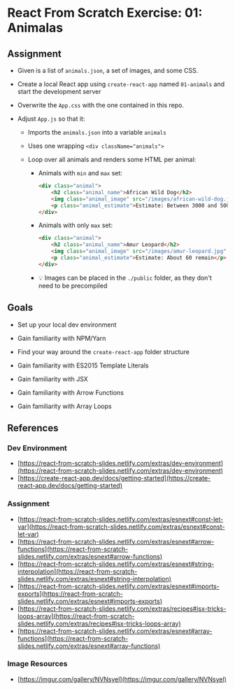 # React From Scratch Exercise: 01: Animalas

## Assignment

- Given is a list of `animals.json`, a set of images, and some CSS.

- Create a local React app using `create-react-app` named `01-animals` and start the development server

- Overwrite the `App.css` with the one contained in this repo.

- Adjust `App.js` so that it:

    - Imports the `animals.json` into a variable `animals`

    - Uses one wrapping `<div className="animals">`

    - Loop over all animals and renders some HTML per animal:

        - Animals with `min` and `max` set:

            ```html
            <div class="animal">
                <h2 class="animal_name">African Wild Dog</h2>
                <img class="animal_image" src="/images/african-wild-dog.jpg" alt="African Wild Dog" title="African Wild Dog">
                <p class="animal_estimate">Estimate: Between 3000 and 5000</p>
            </div>
            ```

        - Animals with only `max` set:

            ```html
            <div class="animal">
                <h2 class="animal_name">Amur Leopard</h2>
                <img class="animal_image" src="/images/amur-leopard.jpg" alt="Amur Leopard" title="Amur Leopard">
                <p class="animal_estimate">Estimate: About 60 remain</p>
            </div>
            ```

        - 💡 Images can be placed in the `./public` folder, as they don't need to be precompiled

## Goals

- Set up your local dev environment
- Gain familiarity with NPM/Yarn
- Find your way around the `create-react-app` folder structure

- Gain familiarity with ES2015 Template Literals
- Gain familiarity with JSX
- Gain familiarity with Arrow Functions
- Gain familiarity with Array Loops

## References

### Dev Environment

- [https://react-from-scratch-slides.netlify.com/extras/dev-environment](https://react-from-scratch-slides.netlify.com/extras/dev-environment)
- [https://create-react-app.dev/docs/getting-started](https://create-react-app.dev/docs/getting-started)

### Assignment

- [https://react-from-scratch-slides.netlify.com/extras/esnext#const-let-var](https://react-from-scratch-slides.netlify.com/extras/esnext#const-let-var)
- [https://react-from-scratch-slides.netlify.com/extras/esnext#arrow-functions](https://react-from-scratch-slides.netlify.com/extras/esnext#arrow-functions)
- [https://react-from-scratch-slides.netlify.com/extras/esnext#string-interpolation](https://react-from-scratch-slides.netlify.com/extras/esnext#string-interpolation)
- [https://react-from-scratch-slides.netlify.com/extras/esnext#imports-exports](https://react-from-scratch-slides.netlify.com/extras/esnext#imports-exports)
- [https://react-from-scratch-slides.netlify.com/extras/recipes#jsx-tricks-loops-array](https://react-from-scratch-slides.netlify.com/extras/recipes#jsx-tricks-loops-array)
- [https://react-from-scratch-slides.netlify.com/extras/esnext#array-functions](https://react-from-scratch-slides.netlify.com/extras/esnext#array-functions)

### Image Resources

- [https://imgur.com/gallery/NVNsyel](https://imgur.com/gallery/NVNsyel)
